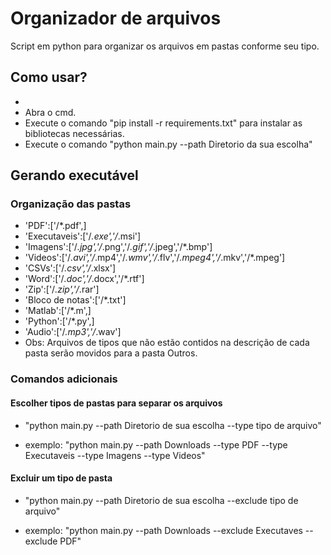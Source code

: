 # Organizador de arquivos

<p> 
Script em python para organizar os arquivos em pastas conforme seu tipo.
</p>

## Como usar?

<ul>
  <li>
  </li>
   <li>
     Abra o cmd.
  </li>
  <li>
    Execute o comando "pip install -r requirements.txt" para instalar as bibliotecas necessárias.
  </li>
  <li>
    Execute o comando "python main.py --path Diretorio da sua escolha"
  </li>
</ul>  

## Gerando executável



### Organização das pastas

- 'PDF':['/*.pdf',]
- 'Executaveis':['/*.exe','/*.msi']
- 'Imagens':['/*.jpg','/*.png','/*.gif','/*.jpeg','/*.bmp']
- 'Videos':['/*.avi','/*.mp4','/*.wmv','/*.flv','/*.mpeg4','/*.mkv','/*.mpeg']
- 'CSVs':['/*.csv','/*.xlsx']
- 'Word':['/*.doc','/*.docx','/*.rtf']
- 'Zip':['/*.zip','/*.rar']
- 'Bloco de notas':['/*.txt']
- 'Matlab':['/*.m',]
- 'Python':['/*.py',]
- 'Audio':['/*.mp3','/*.wav']
- Obs: Arquivos de tipos que não estão contidos na descrição de cada pasta serão movidos para a pasta Outros.

### Comandos adicionais

#### Escolher tipos de pastas para separar os arquivos

- "python main.py --path Diretorio de sua escolha --type tipo de arquivo"

- exemplo: "python main.py --path Downloads --type PDF --type Executaveis --type Imagens --type Videos"
  
 #### Excluir um tipo de pasta 
 
 - "python main.py --path Diretorio de sua escolha --exclude tipo de arquivo"

- exemplo: "python main.py --path Downloads --exclude Executaves --exclude PDF"


